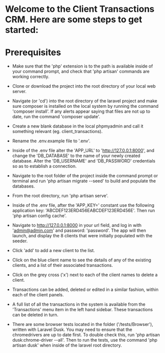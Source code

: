 # Welcome to the Client Transactions CRM. Here are some steps to get started:

# Prerequisites

* Make sure that the 'php' extension is to the path is available inside of your command prompt, and check that 'php artisan' commands are working correctly.

* Clone or download the project into the root directory of your local web server.

* Navigate (or 'cd') into the root directory of the laravel project and make sure composer is installed on the local system by running the command 'composer install'. If any alerts appear saying that files are not up to date, run the command 'composer update'.

* Create a new blank database in the local phpmyadmin and call it something relevant (eg. client_transactions).

* Rename the .env.example file to '.env'.

* Inside of the .env file alter the 'APP_URL' to 'http://127.0.0.1:8000', and change the 'DB_DATABASE' to the name of your newly created database. Alter the 'DB_USERNAME' and 'DB_PASSWORD' credentials so as to establish a connection. 

* Navigate to the root folder of the project inside the command prompt or terminal and run 'php artisan migrate --seed' to build and populate the databases.

* From the root directory, run 'php artisan serve'.

* Inside of the .env file, after the 'APP_KEY=' constant use the following application key: 'ABCDEF123ERD456EABCDEF123ERD456E'. Then run 'php artisan config cache'.

* Navigate to http://127.0.0.1:8000 in your url field, and log in with 'admin@admin.com' and password: 'password'. The app will then launch, and display the 8 clients that were initially populated with the seeder.

* Click 'add' to add a new client to the list.

* Click on the blue client name to see the details of any of the existing clients, and a list of their associated transactions.

* Click on the grey cross ('x') next to each of the client names to delete a client.

* Transactions can be added, deleted or edited in a similar fashion, within each of the client panels.

* A full list of all the transactions in the system is available from the 'Transactions' menu item in the left hand sidebar. These transactions can be deleted in turn.

* There are some browser tests located in the folder ('/tests/Browser'), written with Laravel Dusk. You may need to ensure that the chromedrivers are up to date first. To double check this, run 'php artisan dusk:chrome-driver --all'. Then to run the tests, use the command 'php artisan dusk' when inside of the laravel root directory. 